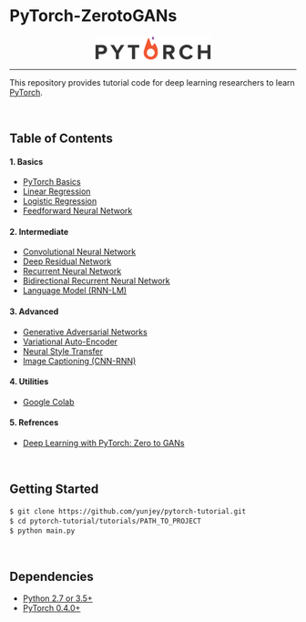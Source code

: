 # PyTorch-ZerotoGANs
<p align="center"><img width="40%" src="logo.png" /></p>

--------------------------------------------------------------------------------

This repository provides tutorial code for deep learning researchers to learn [PyTorch](https://github.com/pytorch/pytorch). 


<br/>

## Table of Contents

#### 1. Basics
* [PyTorch Basics](PyTorch%20Basics/Pytorch_basics.py)
* [Linear Regression]()
* [Logistic Regression]()
* [Feedforward Neural Network]()

#### 2. Intermediate
* [Convolutional Neural Network]()
* [Deep Residual Network]()
* [Recurrent Neural Network]()
* [Bidirectional Recurrent Neural Network]()
* [Language Model (RNN-LM)]()

#### 3. Advanced
* [Generative Adversarial Networks]()
* [Variational Auto-Encoder]()
* [Neural Style Transfer]()
* [Image Captioning (CNN-RNN)]()

#### 4. Utilities
* [Google Colab](https://colab.research.google.com/)

#### 5. Refrences
* [Deep Learning with PyTorch: Zero to GANs](https://jovian.ai/learn/deep-learning-with-pytorch-zero-to-gans)

<br/>

## Getting Started
```bash
$ git clone https://github.com/yunjey/pytorch-tutorial.git
$ cd pytorch-tutorial/tutorials/PATH_TO_PROJECT
$ python main.py
```

<br/>

## Dependencies
* [Python 2.7 or 3.5+](https://www.continuum.io/downloads)
* [PyTorch 0.4.0+](http://pytorch.org/)
